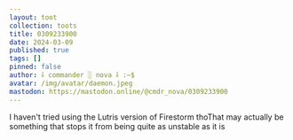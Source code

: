 ```yaml
---
layout: toot
collection: toots
title: 0309233900
date: 2024-03-09
published: true
tags: []
pinned: false
author: ⸸ commander ░ nova ⸸ :~$
avatar: /img/avatar/daemon.jpeg
mastodon: https://mastodon.online/@cmdr_nova/0309233900
---
```


I haven't tried using the Lutris version of Firestorm thoThat may actually be something that stops it from being quite as unstable as it is
